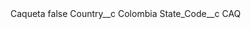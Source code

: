 <?xml version="1.0" encoding="UTF-8"?>
<CustomMetadata xmlns="http://soap.sforce.com/2006/04/metadata" xmlns:xsi="http://www.w3.org/2001/XMLSchema-instance" xmlns:xsd="http://www.w3.org/2001/XMLSchema">
    <label>Caqueta</label>
    <protected>false</protected>
    <values>
        <field>Country__c</field>
        <value xsi:type="xsd:string">Colombia</value>
    </values>
    <values>
        <field>State_Code__c</field>
        <value xsi:type="xsd:string">CAQ</value>
    </values>
</CustomMetadata>
